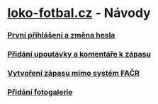 # <a href="https://loko-fotbal.cz/" target="_blank">loko-fotbal.cz</a> - Návody

### [První přihlášení a změna hesla](./prvni-prihlaseni/index.md)
### [Přidání upoutávky a komentáře k zápasu](./novinky/index.md)
### [Vytvoření zápasu mimo systém FAČR](./novy-zapas/index.md)
### [Přidání fotogalerie](./fotogalerie/index.md)